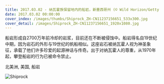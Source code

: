 ```yaml
---
title: 2017.03.02 - 纳瓦霍族保留地内的船岩，新墨西哥州 (© Wild Horizon/Getty Images)
date: 2017.03.02 00:00:00
cover_index: /images/thumbs/Shiprock_ZH-CN11237156651_533x300.jpg
cover_detail: /images/Shiprock_ZH-CN11237156651_1920x1080.jpg
---
```


船岩形成自2700万年前冷却的岩浆，目前还在不断被侵蚀中。船岩得名自19世纪中期，因为岩石的外形与19世纪的帆船相似。这座岩石被纳瓦霍人视为神圣象征，承载了他们许多珍爱的起源神话与传奇。出于对纳瓦霍人的尊重，从1970年起，攀登船岩的行为已被命令禁止。

北美洲, 美国, 船岩

![Shiprock](/images/Shiprock_ZH-CN11237156651_1920x1080.jpg)

